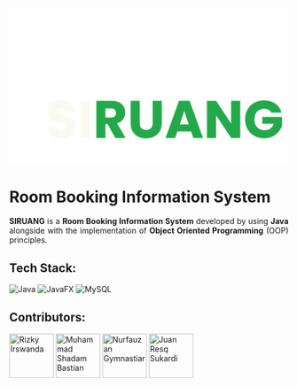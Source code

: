 ![SIRUANG - Brand](/sources/public/image/brand-icon.png)

<div>
    <h1><b>Room Booking Information System</b></h1>
    <p style="text-align: justify">
        <b>SIRUANG</b> is a <b>Room Booking Information System</b> developed by using <b>Java</b> alongside with the implementation of <b>Object Oriented Programming</b> (OOP) principles.
    </p>
</div>

<div>
    <h2><b>Tech Stack:</b></h2>

![Java](https://img.shields.io/badge/java-%23ED8B00.svg?style=for-the-badge&logo=openjdk&logoColor=white)
![JavaFX](https://img.shields.io/badge/javafx-%23FF0000.svg?style=for-the-badge&logo=javafx&logoColor=white)
![MySQL](https://img.shields.io/badge/mysql-4479A1.svg?style=for-the-badge&logo=mysql&logoColor=white)
</div>
<div>
    <h2><b>Contributors:</b></h2>
    <a href="https://github.com/NotHydra"> <img src="https://avatars.githubusercontent.com/u/86897187?v=4" title="Rizky Irswanda" width="80" height="80"></a>
    <a href="https://github.com/msbastx"> <img src="https://avatars.githubusercontent.com/u/132727693?v=4" title="Muhammad Shadam Bastian" width="80" height="80"></a>
    <a href="https://github.com/nfgcode"> <img src="https://avatars.githubusercontent.com/u/50001308?v=4" title="Nurfauzan Gymnastiar" width="80" height="80"></a>
    <a href="https://github.com/JUANRESQ"> <img src="https://avatars.githubusercontent.com/u/93917038?v=4" title="Juan Resq Sukardi" width="80" height="80"></a>
</div>
